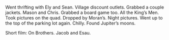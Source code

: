 Went thrifting with Ely and Sean. Village discount outlets. Grabbed a couple jackets. Mason and Chris. Grabbed a board game too. All the King’s Men. Took pictures on the quad. Dropped by Moran’s. Night pictures. Went up to the top of the parking lot again. Chilly. Found Jupiter’s moons.

Short film: On Brothers. Jacob and Esau.